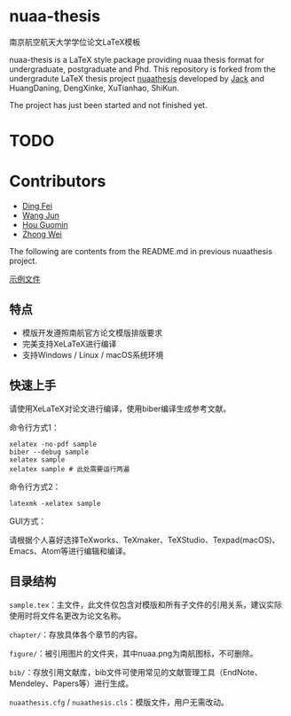 # nuaa-thesis
南京航空航天大学学位论文LaTeX模板

nuaa-thesis is a LaTeX style package providing nuaa thesis format for undergraduate, postgraduate and Phd.
This repository is forked from the undergradute LaTeX thesis project [nuaathesis](https://github.com/JackWzh/nuaathesis) developed by [Jack](https://github.com/JackWzh) and HuangDaning, DengXinke, XuTianhao, ShiKun.

The project has just been started and not finished yet.

# TODO

# Contributors
- [Ding Fei](https://github.com/uraplutonium)
- [Wang Jun](https://github.com/traceflight)
- [Hou Guomin](https://github.com/ChenDianGuDeng)
- [Zhong Wei](https://github.com/Veviz)

The following are contents from the README.md in previous nuaathesis project.

[示例文件](https://github.com/jackwzh/nuaathesis/raw/master/sample.pdf)

## 特点

* 模版开发遵照南航官方论文模版排版要求
* 完美支持XeLaTeX进行编译
* 支持Windows / Linux / macOS系统环境

## 快速上手

请使用XeLaTeX对论文进行编译，使用biber编译生成参考文献。

命令行方式1：

```
xelatex -no-pdf sample
biber --debug sample
xelatex sample
xelatex sample # 此处需要运行两遍
```

命令行方式2：

```
latexmk -xelatex sample
```

GUI方式：

请根据个人喜好选择TeXworks、TeXmaker、TeXStudio、Texpad(macOS)、Emacs、Atom等进行编辑和编译。

## 目录结构

`sample.tex`：主文件，此文件仅包含对模版和所有子文件的引用关系，建议实际使用时将文件名更改为论文名称。

`chapter/`：存放具体各个章节的内容。

`figure/`：被引用图片的文件夹，其中nuaa.png为南航图标，不可删除。

`bib/`：存放引用文献库，bib文件可使用常见的文献管理工具（EndNote、Mendeley、Papers等）进行生成。

`nuaathesis.cfg` / `nuaathesis.cls`：模版文件，用户无需改动。

